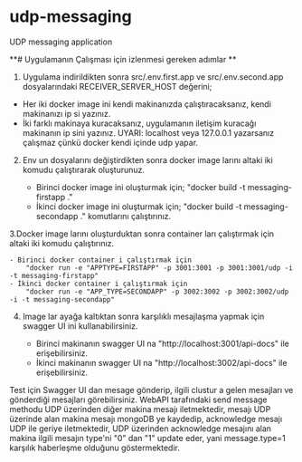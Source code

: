 # udp-messaging
UDP messaging application


**# Uygulamanın Çalışması için izlenmesi gereken adımlar **

1. Uygulama indirildikten sonra src/.env.first.app ve src/.env.second.app dosyalarındaki RECEIVER_SERVER_HOST değerini;

  - Her iki docker image ini kendi makinanızda çalıştıracaksanız, kendi makinanızı ip si yazınız.
  - İki farklı makinaya kuracaksanız, uygulamanın iletişim kuracağı makinanın ip sini yazınız. 
  UYARI: localhost veya 127.0.0.1 yazarsanız çalışmaz çünkü docker kendi içinde udp yapar.


2. Env un dosyalarını değiştirdikten sonra docker image larını altaki iki komudu çalıştırarak oluşturunuz.

   - Birinci docker image ini oluşturmak için; 
      "docker build -t messaging-firstapp ."
   - İkinci docker image ini oluşturmak için; 
      "docker build -t messaging-secondapp ." komutlarını çalıştırınız.


3.Docker image larını oluşturduktan sonra container ları çalıştırmak için altaki iki komudu çalıştırınız.

    - Birinci docker container i çalıştırmak için 
        "docker run -e "APPTYPE=FIRSTAPP" -p 3001:3001 -p 3001:3001/udp -i -t messaging-firstapp"
    - İkinci docker container i çalıştırmak için 
        "docker run -e "APP_TYPE=SECONDAPP" -p 3002:3002 -p 3002:3002/udp -i -t messaging-secondapp"


4. Image lar ayağa kaltıktan sonra karşılıklı mesajlaşma yapmak için swagger UI ini kullanabilirsiniz.

   - Birinci makinanın swagger UI na "http://localhost:3001/api-docs" ile erişebilirsiniz.
   - İkinci makinanın swagger UI na "http://localhost:3002/api-docs" ile erişebilirsiniz.

Test için Swagger UI dan mesage gönderip, ilgili clustur a gelen mesajları ve gönderdiği mesajları görebilirsiniz. 
WebAPI tarafındaki send message methodu UDP üzerinden diğer makina mesajı iletmektedir, mesajı UDP üzerinde alan makina mesajı 
mongoDB ye kaydedip, acknowledge mesajı UDP ile geriye iletmektedir, UDP üzerinden acknowledge mesajını alan makina 
ilgili mesajın type'ni "0" dan "1" update eder, yani message.type=1 karşılık haberleşme olduğunu göstermektedir.
